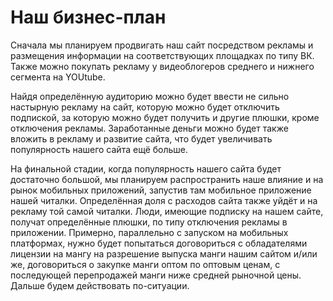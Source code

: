 # Наш бизнес-план

Сначала мы планируем продвигать наш сайт посредством рекламы и размещения информации на соответствующих площадках по типу ВК. Также можно покупать рекламу у видеоблогеров среднего и нижнего сегмента на YOUtube. 

Найдя определённую аудиторию можно будет ввести не сильно настырную рекламу на сайт, которую можно будет отключить подпиской, за которую можно будет получить и другие плюшки, кроме отключения рекламы. Заработанные деньги можно будет также вложить в рекламу и развитие сайта, что будет увеличивать популярность нашего сайта ещё больше.

На финальной стадии, когда популярность нашего сайта будет достаточно большой, мы планируем распространить наше влияние и на рынок мобильных приложений, запустив там мобильное приложение нашей читалки. Определённая доля с расходов сайта также уйдёт и на рекламу той самой читалки. Люди, имеющие подписку на нашем сайте, получат определённые плюшки, по типу отключения рекламы в приложении. 
Примерно, параллельно с запуском на мобильных платформах, нужно будет попытаться договориться с обладателями лицензии на мангу на разрешение выпуска манги нашим сайтом и/или же, договориться о закупке манги оптом по оптовым ценам, с последующей перепродажей манги ниже средней рыночной цены. Дальше будем действовать по-ситуации.
